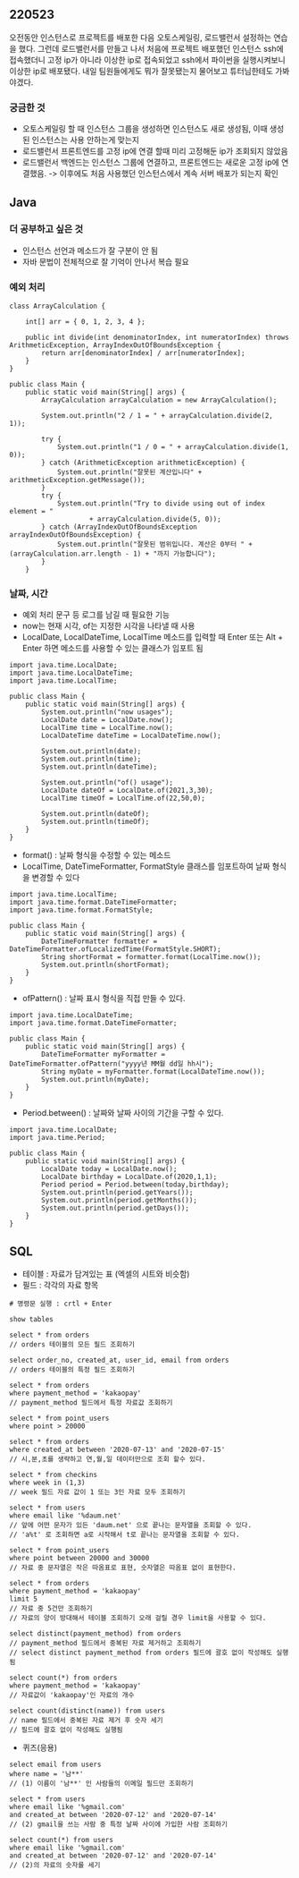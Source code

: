 ## 220523
오전동안 인스턴스로 프로젝트를 배포한 다음 오토스케일링, 로드밸런서 설정하는 연습을 했다. 그런데 로드밸런서를 만들고 나서 처음에 프로젝트 배포했던 인스턴스 ssh에 접속했더니 고정 ip가 아니라 이상한 ip로 접속되었고 ssh에서 파이썬을 실행시켜보니 이상한 ip로 배포됐다. 내일 팀원들에게도 뭐가 잘못됐는지 물어보고 튜터님한테도 가봐야겠다.

### 궁금한 것 
- 오토스케일링 할 때 인스턴스 그룹을 생성하면 인스턴스도 새로 생성됨, 이때 생성된 인스턴스는 사용 안하는게 맞는지 
- 로드밸런서 프론트엔드를 고정 ip에 연결 할때 미리 고정해둔 ip가 조회되지 않았음 
- 로드밸런서 백엔드는 인스턴스 그룹에 연결하고, 프론트엔드는 새로운 고정 ip에 연결했음. -> 이후에도 처음 사용했던 인스턴스에서 계속 서버 배포가 되는지 확인

## Java
### 더 공부하고 싶은 것
- 인스턴스 선언과 메소드가 잘 구분이 안 됨
- 자바 문법이 전체적으로 잘 기억이 안나서 복습 필요 

### 예외 처리
```
class ArrayCalculation {

    int[] arr = { 0, 1, 2, 3, 4 };

    public int divide(int denominatorIndex, int numeratorIndex) throws ArithmeticException, ArrayIndexOutOfBoundsException {
        return arr[denominatorIndex] / arr[numeratorIndex];
    }
}

public class Main {
    public static void main(String[] args) {
        ArrayCalculation arrayCalculation = new ArrayCalculation();

        System.out.println("2 / 1 = " + arrayCalculation.divide(2, 1));

        try {
            System.out.println("1 / 0 = " + arrayCalculation.divide(1, 0));
        } catch (ArithmeticException arithmeticException) {
            System.out.println("잘못된 계산입니다" + arithmeticException.getMessage());
        }
        try {
            System.out.println("Try to divide using out of index element = "
                    + arrayCalculation.divide(5, 0));
        } catch (ArrayIndexOutOfBoundsException arrayIndexOutOfBoundsException) {
            System.out.println("잘못된 범위입니다. 계산은 0부터 " + (arrayCalculation.arr.length - 1) + "까지 가능합니다");
        }
    }

```

### 날짜, 시간
- 예외 처리 문구 등 로그를 남길 때 필요한 기능
- now는 현재 시각, of는 지정한 시각을 나타낼 때 사용
- LocalDate, LocalDateTime, LocalTime 메소드를 입력할 때 Enter 또는 Alt + Enter 하면 메소드를 사용할 수 있는 클래스가 임포트 됨 
```
import java.time.LocalDate;
import java.time.LocalDateTime;
import java.time.LocalTime;

public class Main {
    public static void main(String[] args) {
        System.out.println("now usages");
        LocalDate date = LocalDate.now();
        LocalTime time = LocalTime.now();
        LocalDateTime dateTime = LocalDateTime.now();

        System.out.println(date);
        System.out.println(time);
        System.out.println(dateTime);

        System.out.println("of() usage");
        LocalDate dateOf = LocalDate.of(2021,3,30);
        LocalTime timeOf = LocalTime.of(22,50,0);

        System.out.println(dateOf);
        System.out.println(timeOf);
    }
}
```
- format() : 날짜 형식을 수정할 수 있는 메소드
- LocalTime, DateTimeFormatter, FormatStyle 클래스를 임포트하여 날짜 형식을 변경할 수 있다
```
import java.time.LocalTime;
import java.time.format.DateTimeFormatter;
import java.time.format.FormatStyle;

public class Main {
    public static void main(String[] args) {
        DateTimeFormatter formatter = DateTimeFormatter.ofLocalizedTime(FormatStyle.SHORT);
        String shortFormat = formatter.format(LocalTime.now());
        System.out.println(shortFormat);
    }
}
```
- ofPattern() : 날짜 표시 형식을 직접 만들 수 있다.
```
import java.time.LocalDateTime;
import java.time.format.DateTimeFormatter;

public class Main {
    public static void main(String[] args) {
        DateTimeFormatter myFormatter = DateTimeFormatter.ofPattern("yyyy년 MM월 dd일 hh시");
        String myDate = myFormatter.format(LocalDateTime.now());
        System.out.println(myDate);
    }
}
```
- Period.between() : 날짜와 날짜 사이의 기간을 구할 수 있다.
```
import java.time.LocalDate;
import java.time.Period;

public class Main {
    public static void main(String[] args) {
        LocalDate today = LocalDate.now();
        LocalDate birthday = LocalDate.of(2020,1,1);
        Period period = Period.between(today,birthday);
        System.out.println(period.getYears());
        System.out.println(period.getMonths());
        System.out.println(period.getDays());
    }
}
```

## SQL
- 테이블 : 자료가 담겨있는 표 (엑셀의 시트와 비슷함)
- 필드 : 각각의 자료 항목
```
# 명령문 실행 : crtl + Enter

show tables

select * from orders
// orders 테이블의 모든 필드 조회하기

select order_no, created_at, user_id, email from orders
// orders 테이블의 특정 필드 조회하기

select * from orders
where payment_method = 'kakaopay'
// payment_method 필드에서 특정 자료값 조회하기

select * from point_users
where point > 20000

select * from orders
where created_at between '2020-07-13' and '2020-07-15'
// 시,분,초를 생략하고 연,월,일 데이터만으로 조회 할수 있다.

select * from checkins
where week in (1,3)
// week 필드 자료 값이 1 또는 3인 자료 모두 조회하기

select * from users
where email like '%daum.net'
// 앞에 어떤 문자가 있든 'daum.net' 으로 끝나는 문자열을 조회할 수 있다.
// 'a%t' 로 조회하면 a로 시작해서 t로 끝나는 문자열을 조회할 수 있다.

select * from point_users
where point between 20000 and 30000
// 자료 중 문자열은 작은 따옴표로 표현, 숫자열은 따옴표 없이 표현한다.

select * from orders
where payment_method = 'kakaopay'
limit 5
// 자료 중 5건만 조회하기
// 자료의 양이 방대해서 테이블 조회하기 오래 걸릴 경우 limit을 사용할 수 있다.

select distinct(payment_method) from orders
// payment_method 필드에서 중복된 자료 제거하고 조회하기
// select distinct payment_method from orders 필드에 괄호 없이 작성해도 실행됨

select count(*) from orders
where payment_method = 'kakaopay'
// 자료값이 'kakaopay'인 자료의 개수

select count(distinct(name)) from users
// name 필드에서 중복된 자료 제거 후 숫자 세기
// 필드에 괄호 없이 작성해도 실행됨

```

- 퀴즈(응용)
```
select email from users
where name = '남**'
// (1) 이름이 '남**' 인 사람들의 이메일 필드만 조회하기

select * from users
where email like '%gmail.com' 
and created_at between '2020-07-12' and '2020-07-14'
// (2) gmail을 쓰는 사람 중 특정 날짜 사이에 가입한 사람 조회하기

select count(*) from users
where email like '%gmail.com' 
and created_at between '2020-07-12' and '2020-07-14'
// (2)의 자료의 숫자를 세기


```